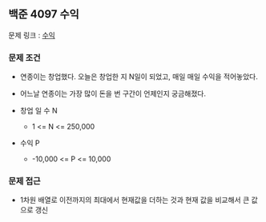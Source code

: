 ## 백준 4097 수익

문제 링크 : [수익](https://www.acmicpc.net/problem/4097)

### 문제 조건

- 연종이는 창업했다. 오늘은 창업한 지 N일이 되었고, 매일 매일 수익을 적어놓았다.
- 어느날 연종이는 가장 많이 돈을 번 구간이 언제인지 궁금해졌다.

- 창업 일 수 N
    - 1 <= N <= 250,000
- 수익 P
    - -10,000 <= P <= 10,000

### 문제 접근

- 1차원 배열로 이전까지의 최대에서 현재값을 더하는 것과 현재 값을 비교해서 큰 값으로 갱신 